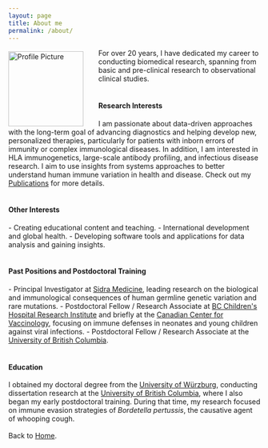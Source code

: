 ```yaml
---
layout: page
title: About me
permalink: /about/
---
```


<img src="{{ '/assets/img/profile-pic.jpg' | relative_url }}" alt="Profile Picture" style="float: left; margin: 5px 30px 0 0;" width="150px">

For over 20 years, I have dedicated my career to conducting biomedical research, spanning from basic and pre-clinical research to observational clinical studies.
<br>
<br>
<h4>Research Interests</h4>
I am passionate about data-driven approaches with the long-term goal of advancing diagnostics and helping develop new, personalized therapies, particularly for patients with inborn errors of immunity or complex immunological diseases. In addition, I am interested in HLA immunogenetics, large-scale antibody profiling, and infectious disease research. I aim to use insights from systems approaches to better understand human immune variation in health and disease. Check out my <a href="{{ '/publications/' | relative_url }}">Publications</a> for more details.
<br>
<br>
<h4>Other Interests</h4>
- Creating educational content and teaching.
- International development and global health.
- Developing software tools and applications for data analysis and gaining insights.
<br>
<br>
<h4>Past Positions and Postdoctoral Training</h4>
- Principal Investigator at <a href="{{ 'https://www.sidra.org/' }}">Sidra Medicine</a>, leading research on the biological and immunological consequences of human germline genetic variation and rare mutations.
- Postdoctoral Fellow / Research Associate at <a href="{{ 'https://bcchr.ca/' }}">BC Children's Hospital Research Institute</a> and briefly at the <a href="{{ 'https://centerforvaccinology.ca/' }}">Canadian Center for Vaccinology</a>, focusing on immune defenses in neonates and young children against viral infections.
- Postdoctoral Fellow / Research Associate at the <a href="{{ 'https://www.ubc.ca/' }}">University of British Columbia</a>.
<br>
<br>
<h4>Education</h4>
I obtained my doctoral degree from the <a href="{{ 'https://www.uni-wuerzburg.de/en/' }}">University of Würzburg</a>, conducting dissertation research at the <a href="{{ 'https://www.ubc.ca/' }}">University of British Columbia</a>, where I also began my early postdoctoral training. During that time, my research focused on immune evasion strategies of <i>Bordetella pertussis</i>, the causative agent of whooping cough.
<br>
<br>
Back to <a href="{{ '/home/' | relative_url }}">Home</a>.